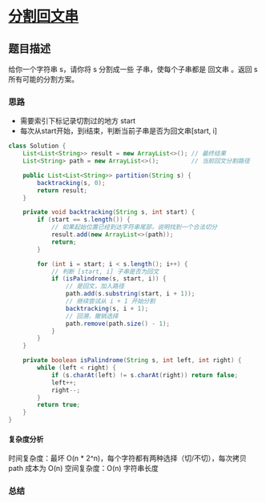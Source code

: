 # [分割回文串](分割回文串"[题目地址](https://leetcode.cn/problems/palindrome-partitioning/description/)")

## 题目描述
给你一个字符串 s，请你将 s 分割成一些 子串，使每个子串都是 回文串 。返回 s 所有可能的分割方案。


### 思路
- 需要索引下标记录切割过的地方 start
- 每次从start开始，到i结束，判断当前子串是否为回文串[start, i]


```java
class Solution {
    List<List<String>> result = new ArrayList<>(); // 最终结果
    List<String> path = new ArrayList<>();         // 当前回文分割路径

    public List<List<String>> partition(String s) {
        backtracking(s, 0); 
        return result;
    }

    private void backtracking(String s, int start) {
        if (start == s.length()) {
            // 如果起始位置已经到达字符串尾部，说明找到一个合法切分
            result.add(new ArrayList<>(path));
            return;
        }

        for (int i = start; i < s.length(); i++) {
            // 判断 [start, i] 子串是否为回文
            if (isPalindrome(s, start, i)) {
                // 是回文，加入路径
                path.add(s.substring(start, i + 1));
                // 继续尝试从 i + 1 开始分割
                backtracking(s, i + 1);
                // 回溯，撤销选择
                path.remove(path.size() - 1);
            }
        }
    }

    private boolean isPalindrome(String s, int left, int right) {
        while (left < right) {
            if (s.charAt(left) != s.charAt(right)) return false;
            left++;
            right--;
        }
        return true;
    }
}
```

#### 复杂度分析
时间复杂度：最坏 O(n * 2^n)，每个字符都有两种选择（切/不切），每次拷贝 path 成本为 O(n)
空间复杂度：O(n) 字符串长度

### 总结
